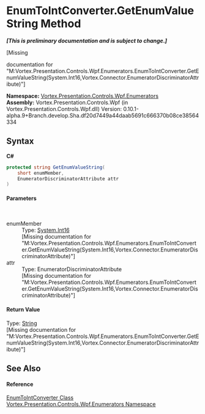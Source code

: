# EnumToIntConverter.GetEnumValueString Method 
 _**\[This is preliminary documentation and is subject to change.\]**_

\[Missing <summary> documentation for "M:Vortex.Presentation.Controls.Wpf.Enumerators.EnumToIntConverter.GetEnumValueString(System.Int16,Vortex.Connector.EnumeratorDiscriminatorAttribute)"\]

**Namespace:**&nbsp;<a href="N_Vortex_Presentation_Controls_Wpf_Enumerators.md">Vortex.Presentation.Controls.Wpf.Enumerators</a><br />**Assembly:**&nbsp;Vortex.Presentation.Controls.Wpf (in Vortex.Presentation.Controls.Wpf.dll) Version: 0.10.1-alpha.9+Branch.develop.Sha.df20d7449a44daab5691c666370b08ce38564334

## Syntax

**C#**<br />
``` C#
protected string GetEnumValueString(
	short enumMember,
	EnumeratorDiscriminatorAttribute attr
)
```


#### Parameters
&nbsp;<dl><dt>enumMember</dt><dd>Type: <a href="https://docs.microsoft.com/dotnet/api/system.int16" target="_blank">System.Int16</a><br />\[Missing <param name="enumMember"/> documentation for "M:Vortex.Presentation.Controls.Wpf.Enumerators.EnumToIntConverter.GetEnumValueString(System.Int16,Vortex.Connector.EnumeratorDiscriminatorAttribute)"\]</dd><dt>attr</dt><dd>Type: EnumeratorDiscriminatorAttribute<br />\[Missing <param name="attr"/> documentation for "M:Vortex.Presentation.Controls.Wpf.Enumerators.EnumToIntConverter.GetEnumValueString(System.Int16,Vortex.Connector.EnumeratorDiscriminatorAttribute)"\]</dd></dl>

#### Return Value
Type: <a href="https://docs.microsoft.com/dotnet/api/system.string" target="_blank">String</a><br />\[Missing <returns> documentation for "M:Vortex.Presentation.Controls.Wpf.Enumerators.EnumToIntConverter.GetEnumValueString(System.Int16,Vortex.Connector.EnumeratorDiscriminatorAttribute)"\]

## See Also


#### Reference
<a href="T_Vortex_Presentation_Controls_Wpf_Enumerators_EnumToIntConverter.md">EnumToIntConverter Class</a><br /><a href="N_Vortex_Presentation_Controls_Wpf_Enumerators.md">Vortex.Presentation.Controls.Wpf.Enumerators Namespace</a><br />